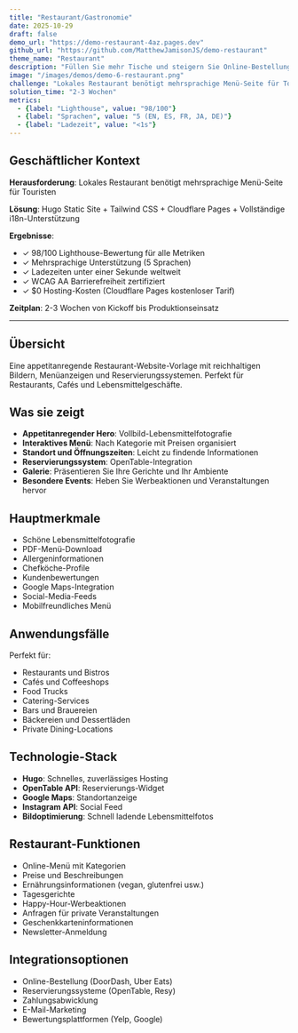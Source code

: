 ```yaml
---
title: "Restaurant/Gastronomie"
date: 2025-10-29
draft: false
demo_url: "https://demo-restaurant-4az.pages.dev"
github_url: "https://github.com/MatthewJamisonJS/demo-restaurant"
theme_name: "Restaurant"
description: "Füllen Sie mehr Tische und steigern Sie Online-Bestellungen mit einer appetitanregenden digitalen Präsenz in 5 Sprachen. Präsentieren Sie Menüs ansprechend, erfassen Sie Reservierungen sofort und vereinfachen Sie Bestellungen—während Sie die Marke Ihres Restaurants bei Touristen und Einheimischen stärken."
image: "/images/demos/demo-6-restaurant.png"
challenge: "Lokales Restaurant benötigt mehrsprachige Menü-Seite für Touristen"
solution_time: "2-3 Wochen"
metrics:
  - {label: "Lighthouse", value: "98/100"}
  - {label: "Sprachen", value: "5 (EN, ES, FR, JA, DE)"}
  - {label: "Ladezeit", value: "<1s"}
---
```


## Geschäftlicher Kontext

**Herausforderung**: Lokales Restaurant benötigt mehrsprachige Menü-Seite für Touristen

**Lösung**: Hugo Static Site + Tailwind CSS + Cloudflare Pages + Vollständige i18n-Unterstützung

**Ergebnisse**:
- ✓ 98/100 Lighthouse-Bewertung für alle Metriken
- ✓ Mehrsprachige Unterstützung (5 Sprachen)
- ✓ Ladezeiten unter einer Sekunde weltweit
- ✓ WCAG AA Barrierefreiheit zertifiziert
- ✓ $0 Hosting-Kosten (Cloudflare Pages kostenloser Tarif)

**Zeitplan**: 2-3 Wochen von Kickoff bis Produktionseinsatz

---

## Übersicht

Eine appetitanregende Restaurant-Website-Vorlage mit reichhaltigen Bildern, Menüanzeigen und Reservierungssystemen. Perfekt für Restaurants, Cafés und Lebensmittelgeschäfte.

## Was sie zeigt

- **Appetitanregender Hero**: Vollbild-Lebensmittelfotografie
- **Interaktives Menü**: Nach Kategorie mit Preisen organisiert
- **Standort und Öffnungszeiten**: Leicht zu findende Informationen
- **Reservierungssystem**: OpenTable-Integration
- **Galerie**: Präsentieren Sie Ihre Gerichte und Ihr Ambiente
- **Besondere Events**: Heben Sie Werbeaktionen und Veranstaltungen hervor

## Hauptmerkmale

- Schöne Lebensmittelfotografie
- PDF-Menü-Download
- Allergeninformationen
- Chefköche-Profile
- Kundenbewertungen
- Google Maps-Integration
- Social-Media-Feeds
- Mobilfreundliches Menü

## Anwendungsfälle

Perfekt für:
- Restaurants und Bistros
- Cafés und Coffeeshops
- Food Trucks
- Catering-Services
- Bars und Brauereien
- Bäckereien und Dessertläden
- Private Dining-Locations

## Technologie-Stack

- **Hugo**: Schnelles, zuverlässiges Hosting
- **OpenTable API**: Reservierungs-Widget
- **Google Maps**: Standortanzeige
- **Instagram API**: Social Feed
- **Bildoptimierung**: Schnell ladende Lebensmittelfotos

## Restaurant-Funktionen

- Online-Menü mit Kategorien
- Preise und Beschreibungen
- Ernährungsinformationen (vegan, glutenfrei usw.)
- Tagesgerichte
- Happy-Hour-Werbeaktionen
- Anfragen für private Veranstaltungen
- Geschenkkarteninformationen
- Newsletter-Anmeldung

## Integrationsoptionen

- Online-Bestellung (DoorDash, Uber Eats)
- Reservierungssysteme (OpenTable, Resy)
- Zahlungsabwicklung
- E-Mail-Marketing
- Bewertungsplattformen (Yelp, Google)
